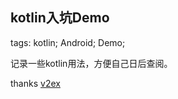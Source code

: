 ## kotlin入坑Demo

tags: kotlin; Android; Demo;

记录一些kotlin用法，方便自己日后查阅。

thanks [v2ex](https://www.v2ex.com/)
